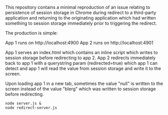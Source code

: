 This repository contains a minimal reproduction of an issue relating to persistence
of session storage in Chrome during redirect to a third-party application and returning
to the originating application which had written something to session storage immediately
prior to triggering the redirect.

The production is simple:

App 1 runs on http://localhost:4900
App 2 runs on http://localhost:4901

App 1 serves an index.html which contains an inline script which writes to session storage
before redirecting to app 2. App 2 redirects immediately back to app 1 with a querystring
param (redirected=true) which app 1 can detect and app 1 will read the value from session
storage and write it to the screen.

Upon loading app 1 in a new tab, sometimes the value "null" is written to the screen instead
of the value "blerg" which was written to session storage before redirecting.

```
node server.js &
node redirect-server.js
```

